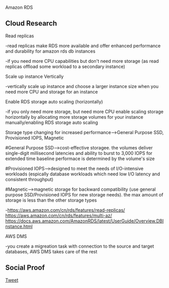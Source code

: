 Amazon RDS

## Cloud Research

Read replicas 

-read replicas make RDS more available and offer enhanced performance and durability for amazon rds db instances 

-if you need more CPU capabilities but don't need more storage (as read replicas offload some workload to a secondary instance)

Scale up instance Vertically 

-vertically scale up instance and choose a larger instance size when you need more CPU and storage for an instance 

Enable RDS storage auto scaling (horizontally)

-if you only need more storage, but need more CPU
enable scaling storage horizontally by allocating more storage volumes for your instance manually/enabling RDS storage auto scaling 

Storage type changing for increased performance-->General Purpose SSD, Provisioned IOPS, Magnetic 

#General Purpose SSD-->cost-effective storagee. the volumes deliver single-digit millisecond latencies and ability to burst to 3,000 IOPS for extended time 
baseline performace is determined by the volume's size

#Provisioned IOPS-->designed to meet the needs of I/O-intensive workloads (espically database workloads which need low I/O latency and consistent throughput)

#Magnetic-->magnetic storage for backward compatibility (use general purpose SSD/Provisioned IOPS for new storage needs). the max amount of storage is less than the other storage types 

-https://aws.amazon.com/cn/rds/features/read-replicas/
https://aws.amazon.com/cn/rds/features/multi-az/
https://docs.aws.amazon.com/AmazonRDS/latest/UserGuide/Overview.DBInstance.html

AWS DMS

-you create a migreation task with connection to the source and target databases, AWS DMS takes care of the rest 

## Social Proof

[Tweet](https://twitter.com/Sandy87163104/status/1627326553196568576)

